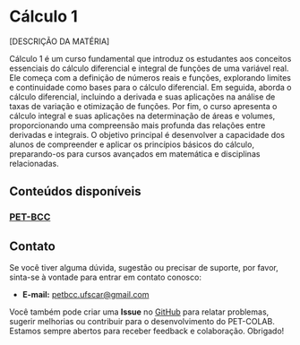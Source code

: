 # Cálculo 1 

[DESCRIÇÃO DA MATÉRIA]

Cálculo 1 é um curso fundamental que introduz os estudantes aos conceitos essenciais do cálculo diferencial e integral de funções de uma variável real. Ele começa com a definição de números reais e funções, explorando limites e continuidade como bases para o cálculo diferencial. Em seguida, aborda o cálculo diferencial, incluindo a derivada e suas aplicações na análise de taxas de variação e otimização de funções. Por fim, o curso apresenta o cálculo integral e suas aplicações na determinação de áreas e volumes, proporcionando uma compreensão mais profunda das relações entre derivadas e integrais. O objetivo principal é desenvolver a capacidade dos alunos de compreender e aplicar os princípios básicos do cálculo, preparando-os para cursos avançados em matemática e disciplinas relacionadas.


## Conteúdos disponíveis

### [PET-BCC](/materias/Calculo1/PET-BCC/README.md)


## Contato

Se você tiver alguma dúvida, sugestão ou precisar de suporte, por favor, sinta-se à vontade para entrar em contato conosco:

- **E-mail:** petbcc.ufscar@gmail.com

Você também pode criar uma **Issue** no [GitHub](https://github.com/petbccufscar/pet-colab/issues) para relatar problemas, sugerir melhorias ou contribuir para o desenvolvimento do PET-COLAB. Estamos sempre abertos para receber feedback e colaboração. Obrigado!